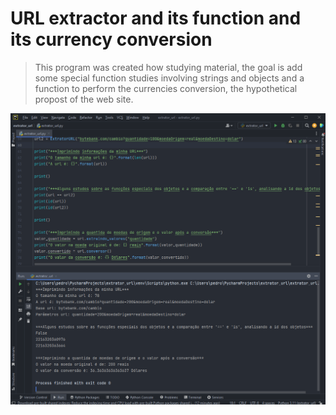 # URL extractor and its function and its currency conversion

> This program was created how studying material, the goal is add some special function studies involving strings and objects and a function to perform the currencies conversion, the hypothetical propost of the web site.

<img src=https://github.com/josepedrosenna/extrator_url/blob/main/Run.png />
